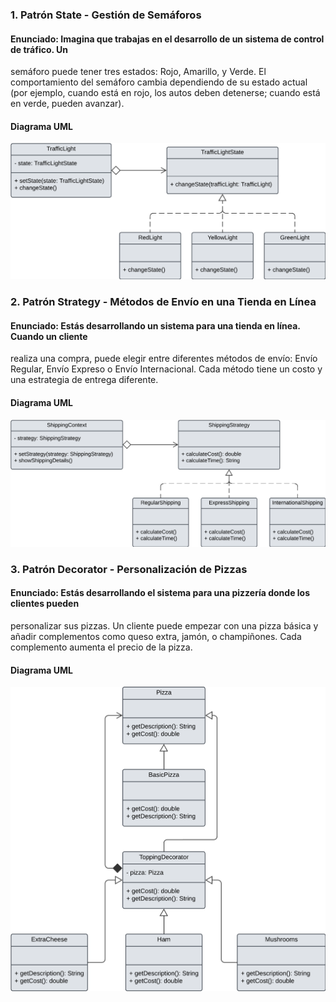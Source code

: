 ### 1. Patrón State - Gestión de Semáforos
#### Enunciado: Imagina que trabajas en el desarrollo de un sistema de control de tráfico. Un
semáforo puede tener tres estados: Rojo, Amarillo, y Verde. El comportamiento del
semáforo cambia dependiendo de su estado actual (por ejemplo, cuando está en rojo, los
autos deben detenerse; cuando está en verde, pueden avanzar).
#### Diagrama UML 

![imagen1](https://github.com/lazamartinez/2024-poo2-ejercicio3-segundaparte/blob/main/ejercicio1/Ejercicio%201.png)

### 2. Patrón Strategy - Métodos de Envío en una Tienda en Línea
#### Enunciado: Estás desarrollando un sistema para una tienda en línea. Cuando un cliente
realiza una compra, puede elegir entre diferentes métodos de envío: Envío Regular, Envío
Expreso o Envío Internacional. Cada método tiene un costo y una estrategia de entrega
diferente.
#### Diagrama UML 

![imagen1](https://github.com/lazamartinez/2024-poo2-ejercicio3-segundaparte/blob/main/ejercicio2/Ejercicio%202.png)

### 3. Patrón Decorator - Personalización de Pizzas
#### Enunciado: Estás desarrollando el sistema para una pizzería donde los clientes pueden
personalizar sus pizzas. Un cliente puede empezar con una pizza básica y añadir
complementos como queso extra, jamón, o champiñones. Cada complemento aumenta el
precio de la pizza.
#### Diagrama UML 

![imagen1](https://github.com/lazamartinez/2024-poo2-ejercicio3-segundaparte/blob/main/ejercicio3/Ejercicio%203.png)
